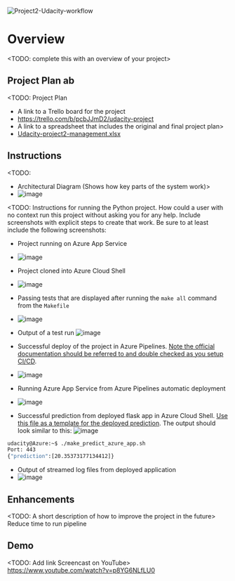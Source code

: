 ![Project2-Udacity-workflow](https://github.com/github/docs/actions/workflows/main_yenhoaudacity.yml/badge.svg)
# Overview

<TODO: complete this with an overview of your project>

## Project Plan ab
<TODO: Project Plan

* A link to a Trello board for the project
* https://trello.com/b/pcbJJmD2/udacity-project
* A link to a spreadsheet that includes the original and final project plan>
* [Udacity-project2-management.xlsx](https://github.com/duyenhoa/Udacity-project2a/files/8973101/Udacity-project2-management.xlsx)


## Instructions

<TODO:  
* Architectural Diagram (Shows how key parts of the system work)>
* ![image](https://user-images.githubusercontent.com/48123914/175456827-075b2951-63ec-4863-9437-69b128df7ff6.png)


<TODO:  Instructions for running the Python project.  How could a user with no context run this project without asking you for any help.  Include screenshots with explicit steps to create that work. Be sure to at least include the following screenshots:

* Project running on Azure App Service
* ![image](https://user-images.githubusercontent.com/48123914/175456905-7cc6614c-b5c7-4089-a158-318bb6c06013.png)


* Project cloned into Azure Cloud Shell
* ![image](https://user-images.githubusercontent.com/48123914/175457020-4d68d89d-0c06-4008-8a72-91a20e291b3f.png)


* Passing tests that are displayed after running the `make all` command from the `Makefile`
* ![image](https://user-images.githubusercontent.com/48123914/175457259-f1ad6f56-1849-4900-8eab-2dab138429c8.png)


* Output of a test run
![image](https://user-images.githubusercontent.com/48123914/175457460-1027d79d-90c1-40a3-9b7c-c351dc3e78ce.png)

* Successful deploy of the project in Azure Pipelines.  [Note the official documentation should be referred to and double checked as you setup CI/CD](https://docs.microsoft.com/en-us/azure/devops/pipelines/ecosystems/python-webapp?view=azure-devops).
* ![image](https://user-images.githubusercontent.com/48123914/175457725-7a80673f-31db-42e4-8e22-c14b09664d80.png)


* Running Azure App Service from Azure Pipelines automatic deployment
* ![image](https://user-images.githubusercontent.com/48123914/175458296-0178a14c-d997-4912-bfe3-ba47c2dd81be.png)


* Successful prediction from deployed flask app in Azure Cloud Shell.  [Use this file as a template for the deployed prediction](https://github.com/udacity/nd082-Azure-Cloud-DevOps-Starter-Code/blob/master/C2-AgileDevelopmentwithAzure/project/starter_files/flask-sklearn/make_predict_azure_app.sh).
The output should look similar to this:
![image](https://user-images.githubusercontent.com/48123914/175458545-771191bc-b54f-4163-9c6c-f66beaff6cd4.png)


```bash
udacity@Azure:~$ ./make_predict_azure_app.sh
Port: 443
{"prediction":[20.35373177134412]}
```

* Output of streamed log files from deployed application
* ![image](https://user-images.githubusercontent.com/48123914/175458716-9b0300f8-5031-49ea-9d4e-c38dceb9ee9f.png)


> 

## Enhancements

<TODO: A short description of how to improve the project in the future>
Reduce time to run pipeline

## Demo 

<TODO: Add link Screencast on YouTube>
https://www.youtube.com/watch?v=p8YG6NLfLU0


